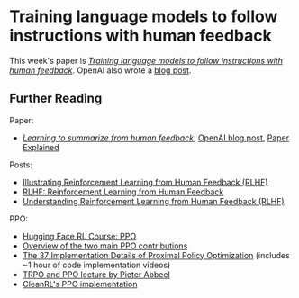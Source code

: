 # Training language models to follow instructions with human feedback

This week's paper is [*Training language models to follow instructions with human feedback*](https://arxiv.org/abs/2203.02155). OpenAI also wrote a [blog post](https://openai.com/blog/instruction-following/).

## Further Reading

Paper:
- [*Learning to summarize from human feedback*](https://arxiv.org/abs/2009.01325), [OpenAI blog post](https://openai.com/research/learning-to-summarize-with-human-feedback), [Paper Explained](https://www.youtube.com/watch?v=vLTmnaMpQCs)

Posts:
- [Illustrating Reinforcement Learning from Human Feedback (RLHF)](https://huggingface.co/blog/rlhf)
- [RLHF: Reinforcement Learning from Human Feedback](https://huyenchip.com/2023/05/02/rlhf.html)
- [Understanding Reinforcement Learning from Human Feedback (RLHF)](https://wandb.ai/ayush-thakur/RLHF/reports/Understanding-Reinforcement-Learning-from-Human-Feedback-RLHF-Part-1--VmlldzoyODk5MTIx)

PPO:
- [Hugging Face RL Course: PPO](https://huggingface.co/learn/deep-rl-course/unit8/introduction)
- [Overview of the two main PPO contributions](https://stackoverflow.com/a/50663200)
- [The 37 Implementation Details of Proximal Policy Optimization](https://ppo-details.cleanrl.dev//2021/11/05/ppo-implementation-details/) (includes ~1 hour of code implementation videos)
- [TRPO and PPO lecture by Pieter Abbeel](https://youtu.be/KjWF8VIMGiY)
- [CleanRL's PPO implementation](https://docs.cleanrl.dev/rl-algorithms/ppo/)